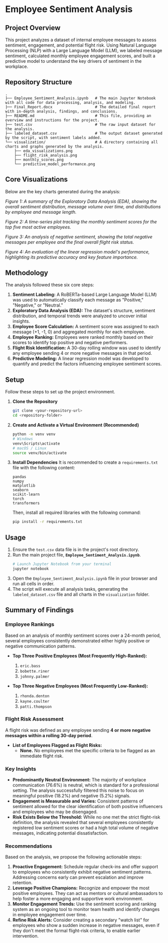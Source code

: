 # Employee Sentiment Analysis

## Project Overview

This project analyzes a dataset of internal employee messages to assess sentiment, engagement, and potential flight risk. Using Natural Language Processing (NLP) with a Large Language Model (LLM), we labeled message sentiment, calculated monthly employee engagement scores, and built a predictive model to understand the key drivers of sentiment in the workplace.

## Repository Structure

```
.
├── Employee_Sentiment_Analysis.ipynb   # The main Jupyter Notebook with all code for data processing, analysis, and modeling.
├── Final_Report.docx                   # The detailed final report with in-depth analysis, findings, and conclusions.
├── README.md                           # This file, providing an overview and instructions for the project.
├── test.csv                            # The raw input dataset for the analysis.
├── labeled_dataset.csv                 # The output dataset generated by the script, with sentiment labels added.
└── visualization/                      # A directory containing all charts and graphs generated by the analysis.
    ├── eda_visualizations.png
    ├── flight_risk_analysis.png
    ├── monthly_scores.png
    └── predictive_model_performance.png
```

## Core Visualizations

Below are the key charts generated during the analysis:

*Figure 1: A summary of the Exploratory Data Analysis (EDA), showing the overall sentiment distribution, message volume over time, and distributions by employee and message length.*

*Figure 2: A time-series plot tracking the monthly sentiment scores for the top five most active employees.*

*Figure 3: An analysis of negative sentiment, showing the total negative messages per employee and the final overall flight risk status.*

*Figure 4: An evaluation of the linear regression model's performance, highlighting its predictive accuracy and key feature importance.*

## Methodology

The analysis followed these six core steps:

1.  **Sentiment Labeling:** A RoBERTa-based Large Language Model (LLM) was used to automatically classify each message as "Positive," "Negative," or "Neutral."
2.  **Exploratory Data Analysis (EDA):** The dataset's structure, sentiment distribution, and temporal trends were analyzed to uncover initial insights.
3.  **Employee Score Calculation:** A sentiment score was assigned to each message (+1, -1, 0) and aggregated monthly for each employee.
4.  **Employee Ranking:** Employees were ranked monthly based on their scores to identify top positive and negative performers.
5.  **Flight Risk Identification:** A 30-day rolling window was used to identify any employee sending 4 or more negative messages in that period.
6.  **Predictive Modeling:** A linear regression model was developed to quantify and predict the factors influencing employee sentiment scores.

## Setup

Follow these steps to set up the project environment.

1.  **Clone the Repository**

    ```bash
    git clone <your-repository-url>
    cd <repository-folder>
    ```

2.  **Create and Activate a Virtual Environment (Recommended)**

    ```bash
    python -m venv venv
    # Windows
    venv\Scripts\activate
    # macOS / Linux
    source venv/bin/activate
    ```

3.  **Install Dependencies**
    It is recommended to create a `requirements.txt` file with the following content:

    ```
    pandas
    numpy
    matplotlib
    seaborn
    scikit-learn
    torch
    transformers
    ```

    Then, install all required libraries with the following command:

    ```bash
    pip install -r requirements.txt
    ```

## Usage

1.  Ensure the `test.csv` data file is in the project's root directory.
2.  Run the main project file, **`Employee_Sentiment_Analysis.ipynb`**.
    ```bash
    # Launch Jupyter Notebook from your terminal
    jupyter notebook
    ```
3.  Open the `Employee_Sentiment_Analysis.ipynb` file in your browser and run all cells in order.
4.  The script will execute all analysis tasks, generating the `labeled_dataset.csv` file and all charts in the `visualization` folder.

## Summary of Findings

### Employee Rankings

Based on an analysis of monthly sentiment scores over a 24-month period, several employees consistently demonstrated either highly positive or negative communication patterns.

  * **Top Three Positive Employees (Most Frequently High-Ranked):**

    1.  `eric.bass`
    2.  `bobette.riner`
    3.  `johnny.palmer`

  * **Top Three Negative Employees (Most Frequently Low-Ranked):**

    1.  `rhonda.denton`
    2.  `kayne.coulter`
    3.  `patti.thompson`

### Flight Risk Assessment

A flight risk was defined as any employee sending **4 or more negative messages within a rolling 30-day period**.

  * **List of Employees Flagged as Flight Risks:**
      * **None.** No employees met the specific criteria to be flagged as an immediate flight risk.

### Key Insights

  * **Predominantly Neutral Environment:** The majority of workplace communication (76.6%) is neutral, which is standard for a professional setting. The analysis successfully filtered this noise to focus on meaningful positive (18.2%) and negative (5.2%) signals.
  * **Engagement is Measurable and Varies:** Consistent patterns of sentiment allowed for the clear identification of both positive influencers and employees who may be disengaged.
  * **Risk Exists Below the Threshold:** While no one met the strict flight-risk definition, the analysis revealed that several employees consistently registered low sentiment scores or had a high total volume of negative messages, indicating potential dissatisfaction.

### Recommendations

Based on the analysis, we propose the following actionable steps:

1.  **Proactive Engagement:** Schedule regular check-ins and offer support to employees who consistently exhibit negative sentiment patterns. Addressing concerns early can prevent escalation and improve retention.
2.  **Leverage Positive Champions:** Recognize and empower the most positive employees. They can act as mentors or cultural ambassadors to help foster a more engaging and supportive work environment.
3.  **Monitor Engagement Trends:** Use the sentiment scoring and ranking system as an ongoing tool to monitor team health and identify changes in employee engagement over time.
4.  **Refine Risk Alerts:** Consider creating a secondary "watch list" for employees who show a sudden increase in negative messages, even if they don't meet the formal flight-risk criteria, to enable earlier intervention.
